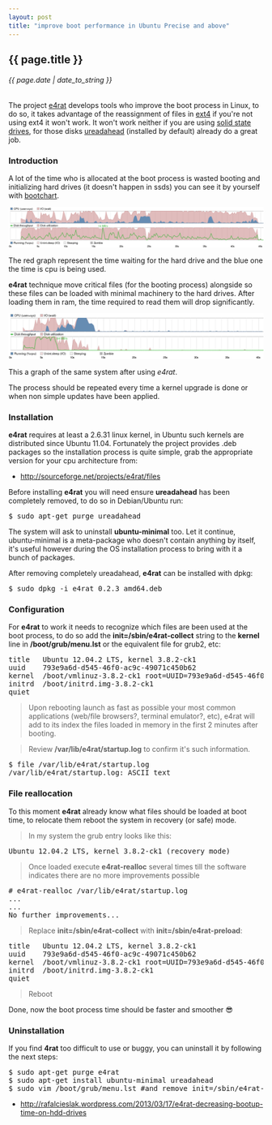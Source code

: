 ```yaml
---
layout: post
title: "improve boot performance in Ubuntu Precise and above"
---
```


## {{ page.title }}

###### {{ page.date | date_to_string }}

The project [e4rat](http://e4rat.sourceforge.net/) develops tools who improve the boot process in Linux, to do so, it takes advantage of the reassignment of files in [ext4](http://es.wikipedia.org/wiki/Ext4) if you're not using ext4 it won't work. It won't work neither if you are using [solid state drives](http://en.wikipedia.org/wiki/Solid-state_drive), for those disks [ureadahead](https://launchpad.net/ureadahead) (installed by default) already do a great job.

### Introduction

A lot of the time who is allocated at the boot process is wasted booting and initializing hard drives (it doesn't happen in ssds) you can see it by yourself with [bootchart](http://www.bootchart.org/).

**[![](/assets/img/66.png)](/assets/img/66.png)**

The red graph represent the time waiting for the hard drive and the blue one the time is cpu is being used.

**e4rat** technique move critical files (for the booting process) alongside so these files can be loaded with minimal machinery to the hard drives. After loading them in ram, the time required to read them will drop significantly.

**[![](/assets/img/67.png)](/assets/img/67.png)**

This a graph of the same system after using *e4rat*.

The process should be repeated every time a kernel upgrade is done or when non simple updates have been applied.

### Installation

**e4rat** requires at least a 2.6.31 linux kernel, in Ubuntu such kernels are distributed since Ubuntu 11.04. Fortunately the project provides .deb packages so the installation process is quite simple, grab the appropriate version for your cpu architecture from:

- <http://sourceforge.net/projects/e4rat/files>

Before installing **e4rat** you will need ensure **ureadahead** has been completely removed, to do so in Debian/Ubuntu run:

<pre class="sh_sh">
$ sudo apt-get purge ureadahead
</pre>

The system will ask to uninstall **ubuntu-minimal** too. Let it continue, ubuntu-minimal is a meta-package who doesn't contain anything by itself, it's useful however during the OS installation process to bring with it a bunch of packages.

After removing completely ureadahead, **e4rat** can be installed with dpkg:

<pre class="sh_sh">
$ sudo dpkg -i e4rat_0.2.3_amd64.deb
</pre>

### Configuration

For **e4rat** to work it needs to recognize which files are been used at the boot process, to do so add the **init=/sbin/e4rat-collect** string to the **kernel** line in **/boot/grub/menu.lst** or the equivalent file for grub2, etc:

<pre class="config">
title   Ubuntu 12.04.2 LTS, kernel 3.8.2-ck1
uuid    793e9a6d-d545-46f0-ac9c-49071c450b62
kernel  /boot/vmlinuz-3.8.2-ck1 root=UUID=793e9a6d-d545-46f0-ac9c-49071c450b62 ro init=/sbin/e4rat-collect
initrd  /boot/initrd.img-3.8.2-ck1
quiet
</pre>

> Upon rebooting launch as fast as possible your most common applications (web/file browsers?, terminal emulator?, etc), e4rat will add to its index the files loaded in memory in the first 2 minutes after booting.

> Review **/var/lib/e4rat/startup.log** to confirm it's such information.

<pre class="sh_sh">
$ file /var/lib/e4rat/startup.log
/var/lib/e4rat/startup.log: ASCII text
</pre>

### File reallocation

To this moment **e4rat** already know what files should be loaded at boot time, to relocate them reboot the system in recovery (or safe) mode.

> In my system the grub entry looks like this:

<pre class="config">
Ubuntu 12.04.2 LTS, kernel 3.8.2-ck1 (recovery mode)
</pre>

> Once loaded execute **e4rat-realloc** several times till the software indicates there are no more improvements possible

<pre class="sh_sh">
# e4rat-realloc /var/lib/e4rat/startup.log
...
...
No further improvements...
</pre>

> Replace **init=/sbin/e4rat-collect** with **init=/sbin/e4rat-preload**:

<pre class="config">
title   Ubuntu 12.04.2 LTS, kernel 3.8.2-ck1
uuid    793e9a6d-d545-46f0-ac9c-49071c450b62
kernel  /boot/vmlinuz-3.8.2-ck1 root=UUID=793e9a6d-d545-46f0-ac9c-49071c450b62 ro init=/sbin/e4rat-preload
initrd  /boot/initrd.img-3.8.2-ck1
quiet
</pre>

> Reboot

Done, now the boot process time should be faster and smoother &#128526; 

### Uninstallation

If you find **4rat** too difficult to use or buggy, you can uninstall it by following the next steps:

<pre class="sh_sh">
$ sudo apt-get purge e4rat
$ sudo apt-get install ubuntu-minimal ureadahead
$ sudo vim /boot/grub/menu.lst #and remove init=/sbin/e4rat-preload
</pre>

- <http://rafalcieslak.wordpress.com/2013/03/17/e4rat-decreasing-bootup-time-on-hdd-drives>
